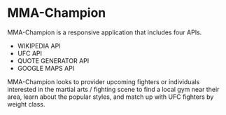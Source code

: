# MMA-Champion
MMA-Champion is a responsive application that includes four APIs.
* WIKIPEDIA API
* UFC API
* QUOTE GENERATOR API
* GOOGLE MAPS API

MMA-Champion looks to provider upcoming fighters or individuals interested in the martial arts / fighting scene to find a local gym near
their area, learn about the popular styles, and match up with UFC fighters by weight class.
